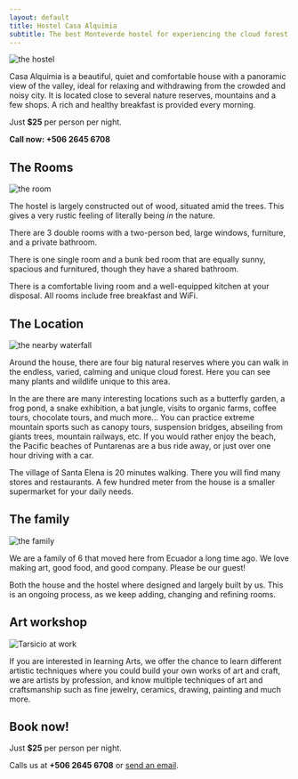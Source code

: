 ```yaml
---
layout: default
title: Hostel Casa Alquimia
subtitle: The best Monteverde hostel for experiencing the cloud forest
---
```


![the hostel](/images/hostel.jpg)

Casa Alquimia is a beautiful, quiet and comfortable house with a panoramic view of the valley, ideal for relaxing and withdrawing from the crowded and noisy city.
It is located close to several nature reserves, mountains and a few shops.
A rich and healthy breakfast is provided every morning.

Just **$25** per person per night.

**Call now: +506 2645 6708**

## The Rooms

![the room](/images/room.jpg)

The hostel is largely constructed out of wood, situated amid the trees. This gives a very rustic feeling of literally being *in* the nature.

There are 3 double rooms with a two-person bed, large windows, furniture, and a private bathroom.

There is one single room and a bunk bed room that are equally sunny, spacious and furnitured, though they have a shared bathroom.

There is a comfortable living room and a well-equipped kitchen at your disposal.
All rooms include free breakfast and WiFi.

## The Location

![the nearby waterfall](/images/nature.jpg)

Around the house, there are four big natural reserves where you can walk in the endless, varied, calming and unique cloud forest.
Here you can see many plants and wildlife unique to this area.

In the are there are many interesting locations such as a butterfly garden, a frog pond, a snake exhibition, a bat jungle, visits to organic farms, coffee tours, chocolate tours, and much more...
You can practice extreme mountain sports such as canopy tours, suspension bridges, abseiling from giants trees, mountain railways, etc.
If you would rather enjoy the beach, the Pacific beaches of Puntarenas are a bus ride away, or just over one hour driving with a car.

The village of Santa Elena is 20 minutes walking. There you will find many stores and restaurants.
A few hundred meter from the house is a smaller supermarket for your daily needs.

## The family

![the family](/images/family.jpg)

We are a family of 6 that moved here from Ecuador a long time ago.
We love making art, good food, and good company.
Please be our guest!

Both the house and the hostel where designed and largely built by us.
This is an ongoing process, as we keep adding, changing and refining rooms.

## Art workshop

![Tarsicio at work](/images/workshop.jpg)

If you are interested in learning Arts, we offer the chance to learn different artistic techniques where you could build your own works of art and craft, we are artists by profession, and know multiple techniques of art and craftsmanship such as fine jewelry, ceramics, drawing, painting and much more.

## Book now!

Just **$25** per person per night.

Calls us at **+506 2645 6708**
or [send an email](mailto:trasicio.castillo@gmail.com).
